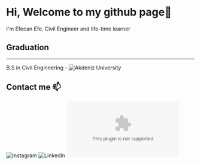 # Hi, Welcome to my github page👋

I'm Efecan Efe. Civil Engineer and life-time learner

## Graduation
---
B.S in Civil Enginnering - ![Akdeniz University](https://www.akdeniz.edu.tr/)

Contact me 📫
---
![Instagram](https://www.instagram.com/efejanefe/)
![LinkedIn](https://www.linkedin.com/in/efecan-efe-a897a71a7/)
![Gmail](mh.efecanefe@gmail.com)

<!---
EfecanE/EfecanE is a ✨ special ✨ repository because its `README.md` (this file) appears on your GitHub profile.
You can click the Preview link to take a look at your changes.
--->
